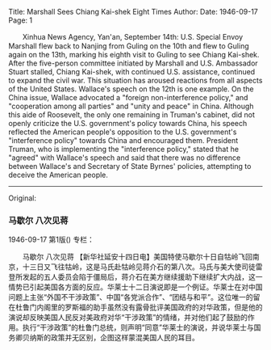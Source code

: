 Title: Marshall Sees Chiang Kai-shek Eight Times
Author:
Date: 1946-09-17
Page: 1

　　Xinhua News Agency, Yan'an, September 14th: U.S. Special Envoy Marshall flew back to Nanjing from Guling on the 10th and flew to Guling again on the 13th, marking his eighth visit to Guling to see Chiang Kai-shek. After the five-person committee initiated by Marshall and U.S. Ambassador Stuart stalled, Chiang Kai-shek, with continued U.S. assistance, continued to expand the civil war. This situation has aroused reactions from all aspects of the United States. Wallace's speech on the 12th is one example. On the China issue, Wallace advocated a "foreign non-interference policy," and "cooperation among all parties" and "unity and peace" in China. Although this aide of Roosevelt, the only one remaining in Truman's cabinet, did not openly criticize the U.S. government's policy towards China, his speech reflected the American people's opposition to the U.S. government's "interference policy" towards China and encouraged them. President Truman, who is implementing the "interference policy," stated that he "agreed" with Wallace's speech and said that there was no difference between Wallace's and Secretary of State Byrnes' policies, attempting to deceive the American people.



<hr /> 

Original: 


### 马歇尔  八次见蒋

1946-09-17
第1版()
专栏：

　　马歇尔  八次见蒋
    【新华社延安十四日电】美国特使马歇尔十日自牯岭飞回南京，十三日又飞往牯岭，这是马氏赴牯岭见蒋介石的第八次。马氏与美大使司徒雷登所发起的五人委员会陷于僵局后，蒋介石在美方继续援助下继续扩大内战，这一情势已引起美国各方面的反应。华莱士十二日演说即是一个例证。华莱士在对中国问题上主张“外国不干涉政策”、中国“各党派合作”、“团结与和平”。这位唯一的留在杜鲁门内阁里的罗斯福的助手虽然没有露骨批评美国政府的对华政策，但是他的演说却反映美国人民反对美政府对华“干涉政策”的情绪，并对他们起了鼓励的作用。执行“干涉政策”的杜鲁门总统，则声明“同意”华莱士的演说，并说华莱士与国务卿贝纳斯的政策并无区别，企图这样蒙混美国人民的耳目。
